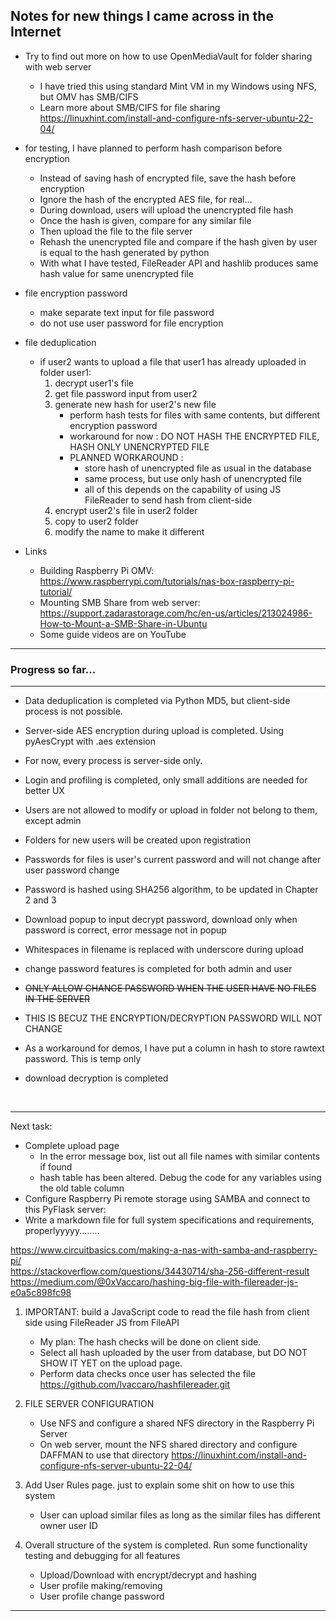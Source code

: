 ## Notes for new things I came across in the Internet

- Try to find out more on how to use OpenMediaVault for folder sharing with web server
    - I have tried this using standard Mint VM in my Windows using NFS, but OMV has SMB/CIFS
    - Learn more about SMB/CIFS for file sharing https://linuxhint.com/install-and-configure-nfs-server-ubuntu-22-04/

- for testing, I have planned to perform hash comparison before encryption
    - Instead of saving hash of encrypted file, save the hash before encryption
    - Ignore the hash of the encrypted AES file, for real...
    - During download, users will upload the unencrypted file hash
    - Once the hash is given, compare for any similar file 
    - Then upload the file to the file server
    - Rehash the unencrypted file and compare if the hash given by user is equal to the hash generated by python
    - With what I have tested, FileReader API and hashlib produces same hash value for same unencrypted file

- file encryption password
    - make separate text input for file password
    - do not use user password for file encryption

- file deduplication
    - if user2 wants to upload a file that user1 has already uploaded in folder user1:
        1. decrypt user1's file
        2. get file password input from user2
        3. generate new hash for user2's new file
            - perform hash tests for files with same contents, but different encryption password
            - workaround for now : DO NOT HASH THE ENCRYPTED FILE, HASH ONLY UNENCRYPTED FILE
            - PLANNED WORKAROUND :
                - store hash of unencrypted file as usual in the database
                - same process, but use only hash of unencrypted file
                - all of this depends on the capability of using JS FileReader to send hash from client-side
        4. encrypt user2's file in user2 folder
        5. copy to user2 folder
        6. modify the name to make it different


- Links
    - Building Raspberry Pi OMV: https://www.raspberrypi.com/tutorials/nas-box-raspberry-pi-tutorial/
    - Mounting SMB Share from web server: https://support.zadarastorage.com/hc/en-us/articles/213024986-How-to-Mount-a-SMB-Share-in-Ubuntu
    - Some guide videos are on YouTube
---

### Progress so far...

---
- Data deduplication is completed via Python MD5, but client-side process is not possible.<br>
- Server-side AES encryption during upload is completed. Using pyAesCrypt with .aes extension
- For now, every process is server-side only.<br>
- Login and profiling is completed, only small additions are needed for better UX<br>
- Users are not allowed to modify or upload in folder not belong to them, except admin<br>
- Folders for new users will be created upon registration<br>
- Passwords for files is user's current password and will not change after user password change<br>
- Password is hashed using SHA256 algorithm, to be updated in Chapter 2 and 3<br>
- Download popup to input decrypt password, download only when password is correct, error message not in popup<br>
- Whitespaces in filename is replaced with underscore during upload

- change password features is completed for both admin and user
- <s>ONLY ALLOW CHANGE PASSWORD WHEN THE USER HAVE NO FILES IN THE SERVER</s>
- THIS IS BECUZ THE ENCRYPTION/DECRYPTION PASSWORD WILL NOT CHANGE<br>
- As a workaround for demos, I have put a column in hash to store rawtext password. This is temp only<br>

- download decryption is completed
<br>

---
Next task:<br>

- Complete upload page<br>
    - In the error message box, list out all file names with similar contents if found<br>
    - hash table has been altered. Debug the code for any variables using the old table column<br>
- Configure Raspberry Pi remote storage using SAMBA and connect to this PyFlask server:
- Write a markdown file for full system specifications and requirements, properlyyyyy........

https://www.circuitbasics.com/making-a-nas-with-samba-and-raspberry-pi/<br>
https://stackoverflow.com/questions/34430714/sha-256-different-result <br>
https://medium.com/@0xVaccaro/hashing-big-file-with-filereader-js-e0a5c898fc98 <br>


1. IMPORTANT: build a JavaScript code to read the file hash from client side using FileReader JS from FileAPI
    - My plan: The hash checks will be done on client side.
    - Select all hash uploaded by the user from database, but DO NOT SHOW IT YET on the upload page.
    - Perform data checks once user has selected the file
https://github.com/lvaccaro/hashfilereader.git

2. FILE SERVER CONFIGURATION
    - Use NFS and configure a shared NFS directory in the Raspberry Pi Server
    - On web server, mount the NFS shared directory and configure DAFFMAN to use that directory
https://linuxhint.com/install-and-configure-nfs-server-ubuntu-22-04/

3. Add User Rules page. just to explain some shit on how to use this system
    - User can upload similar files as long as the similar files has different owner user ID
4. Overall structure of the system is completed. Run some functionality testing and debugging for all features
    - Upload/Download with encrypt/decrypt and hashing
    - User profile making/removing
    - User profile change password
    
---